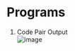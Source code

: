 # Programs
1. Code Pair Output<br>
![image](https://user-images.githubusercontent.com/43407734/177034289-de94acce-e886-450f-8102-462dfaf01eb7.png)
